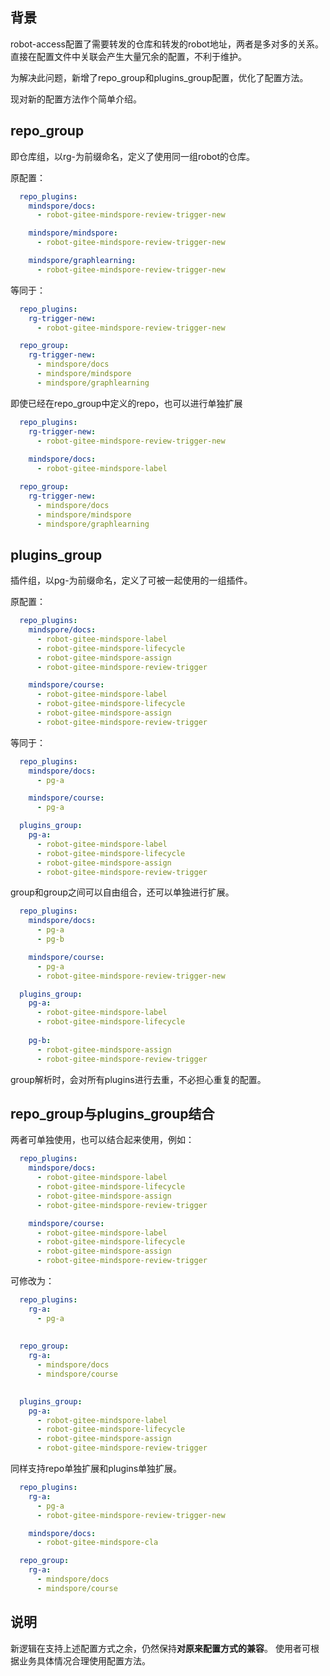 ## 背景
robot-access配置了需要转发的仓库和转发的robot地址，两者是多对多的关系。直接在配置文件中关联会产生大量冗余的配置，不利于维护。

为解决此问题，新增了repo_group和plugins_group配置，优化了配置方法。

现对新的配置方法作个简单介绍。

## repo_group
即仓库组，以rg-为前缀命名，定义了使用同一组robot的仓库。

原配置：
```yaml
  repo_plugins:
    mindspore/docs:
      - robot-gitee-mindspore-review-trigger-new

    mindspore/mindspore:
      - robot-gitee-mindspore-review-trigger-new

    mindspore/graphlearning:
      - robot-gitee-mindspore-review-trigger-new
```

等同于：
```yaml
  repo_plugins:
    rg-trigger-new:
      - robot-gitee-mindspore-review-trigger-new

  repo_group:
    rg-trigger-new:
      - mindspore/docs
      - mindspore/mindspore
      - mindspore/graphlearning
```

即使已经在repo_group中定义的repo，也可以进行单独扩展
```yaml
  repo_plugins:
    rg-trigger-new:
      - robot-gitee-mindspore-review-trigger-new
      
    mindspore/docs:
      - robot-gitee-mindspore-label

  repo_group:
    rg-trigger-new:
      - mindspore/docs
      - mindspore/mindspore
      - mindspore/graphlearning
```

## plugins_group
插件组，以pg-为前缀命名，定义了可被一起使用的一组插件。

原配置：
```yaml
  repo_plugins:
    mindspore/docs:
      - robot-gitee-mindspore-label
      - robot-gitee-mindspore-lifecycle
      - robot-gitee-mindspore-assign
      - robot-gitee-mindspore-review-trigger

    mindspore/course:
      - robot-gitee-mindspore-label
      - robot-gitee-mindspore-lifecycle
      - robot-gitee-mindspore-assign
      - robot-gitee-mindspore-review-trigger
```

等同于：

```yaml
  repo_plugins:
    mindspore/docs:
      - pg-a

    mindspore/course:
      - pg-a

  plugins_group:
    pg-a:
      - robot-gitee-mindspore-label
      - robot-gitee-mindspore-lifecycle
      - robot-gitee-mindspore-assign
      - robot-gitee-mindspore-review-trigger
```

group和group之间可以自由组合，还可以单独进行扩展。

```yaml
  repo_plugins:
    mindspore/docs:
      - pg-a
      - pg-b

    mindspore/course:
      - pg-a
      - robot-gitee-mindspore-review-trigger-new

  plugins_group:
    pg-a:
      - robot-gitee-mindspore-label
      - robot-gitee-mindspore-lifecycle
      
    pg-b:
      - robot-gitee-mindspore-assign
      - robot-gitee-mindspore-review-trigger
```
group解析时，会对所有plugins进行去重，不必担心重复的配置。

## repo_group与plugins_group结合
两者可单独使用，也可以结合起来使用，例如：
```yaml
  repo_plugins:
    mindspore/docs:
      - robot-gitee-mindspore-label
      - robot-gitee-mindspore-lifecycle
      - robot-gitee-mindspore-assign
      - robot-gitee-mindspore-review-trigger

    mindspore/course:
      - robot-gitee-mindspore-label
      - robot-gitee-mindspore-lifecycle
      - robot-gitee-mindspore-assign
      - robot-gitee-mindspore-review-trigger

```
可修改为：

```yaml
  repo_plugins:
    rg-a:
      - pg-a
    
    
  repo_group:
    rg-a:
      - mindspore/docs
      - mindspore/course
      

  plugins_group:
    pg-a:
      - robot-gitee-mindspore-label
      - robot-gitee-mindspore-lifecycle
      - robot-gitee-mindspore-assign
      - robot-gitee-mindspore-review-trigger
```
同样支持repo单独扩展和plugins单独扩展。

```yaml
  repo_plugins:
    rg-a:
      - pg-a
      - robot-gitee-mindspore-review-trigger-new

    mindspore/docs:
      - robot-gitee-mindspore-cla

  repo_group:
    rg-a:
      - mindspore/docs
      - mindspore/course

```

## 说明
新逻辑在支持上述配置方式之余，仍然保持**对原来配置方式的兼容**。
使用者可根据业务具体情况合理使用配置方法。
